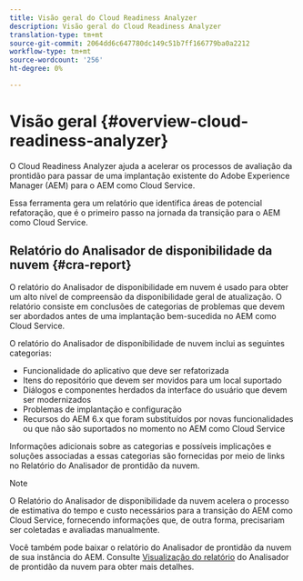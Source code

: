 ```yaml
---
title: Visão geral do Cloud Readiness Analyzer
description: Visão geral do Cloud Readiness Analyzer
translation-type: tm+mt
source-git-commit: 2064dd6c647780dc149c51b7ff166779ba0a2212
workflow-type: tm+mt
source-wordcount: '256'
ht-degree: 0%

---
```



# Visão geral {#overview-cloud-readiness-analyzer}

O Cloud Readiness Analyzer ajuda a acelerar os processos de avaliação da prontidão para passar de uma implantação existente do Adobe Experience Manager (AEM) para o AEM como Cloud Service.

Essa ferramenta gera um relatório que identifica áreas de potencial refatoração, que é o primeiro passo na jornada da transição para o AEM como Cloud Service.

## Relatório do Analisador de disponibilidade da nuvem {#cra-report}

O relatório do Analisador de disponibilidade em nuvem é usado para obter um alto nível de compreensão da disponibilidade geral de atualização. O relatório consiste em conclusões de categorias de problemas que devem ser abordados antes de uma implantação bem-sucedida no AEM como Cloud Service.

O relatório do Analisador de disponibilidade de nuvem inclui as seguintes categorias:

* Funcionalidade do aplicativo que deve ser refatorizada
* Itens do repositório que devem ser movidos para um local suportado
* Diálogos e componentes herdados da interface do usuário que devem ser modernizados
* Problemas de implantação e configuração
* Recursos do AEM 6.x que foram substituídos por novas funcionalidades ou que não são suportados no momento no AEM como Cloud Service

Informações adicionais sobre as categorias e possíveis implicações e soluções associadas a essas categorias são fornecidas por meio de links no Relatório do Analisador de prontidão da nuvem.

>[!NOTE]
>O Relatório do Analisador de disponibilidade da nuvem acelera o processo de estimativa do tempo e custo necessários para a transição do AEM como Cloud Service, fornecendo informações que, de outra forma, precisariam ser coletadas e avaliadas manualmente.

Você também pode baixar o relatório do Analisador de prontidão da nuvem de sua instância do AEM. Consulte [Visualização do relatório](/help/move-to-cloud-service/cloud-readiness-analyzer/using-cloud-readiness-analyzer.md#viewing-report) do Analisador de prontidão da nuvem para obter mais detalhes.